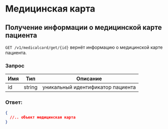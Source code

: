 # Медицинская карта

## Получение информации о медицинской карте пациента

`GET /v1/medicalcard/get/{id}` вернёт информацию о медицинской карте пациента.

### Запрос

Имя | Тип | Описание
--- | --- | ---
id | string | уникальный идентификатор пациента

### Ответ:

```json
{
  //.. объект медицинская карта
}
```
